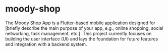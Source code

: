 # moody-shop
The Moody Shop App is a Flutter-based mobile application designed for [briefly describe the main purpose of your app, e.g., online shopping, social networking, task management, etc.]. This project currently focuses on building the user interface (UI) and lays the foundation for future features and integration with a backend system.
